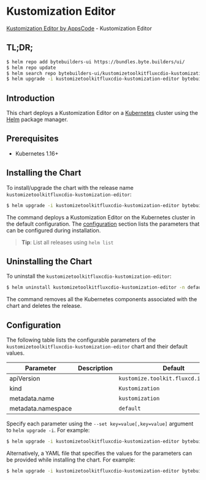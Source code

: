 # Kustomization Editor

[Kustomization Editor by AppsCode](https://byte.builders) - Kustomization Editor

## TL;DR;

```bash
$ helm repo add bytebuilders-ui https://bundles.byte.builders/ui/
$ helm repo update
$ helm search repo bytebuilders-ui/kustomizetoolkitfluxcdio-kustomization-editor --version=v0.4.15
$ helm upgrade -i kustomizetoolkitfluxcdio-kustomization-editor bytebuilders-ui/kustomizetoolkitfluxcdio-kustomization-editor -n default --create-namespace --version=v0.4.15
```

## Introduction

This chart deploys a Kustomization Editor on a [Kubernetes](http://kubernetes.io) cluster using the [Helm](https://helm.sh) package manager.

## Prerequisites

- Kubernetes 1.16+

## Installing the Chart

To install/upgrade the chart with the release name `kustomizetoolkitfluxcdio-kustomization-editor`:

```bash
$ helm upgrade -i kustomizetoolkitfluxcdio-kustomization-editor bytebuilders-ui/kustomizetoolkitfluxcdio-kustomization-editor -n default --create-namespace --version=v0.4.15
```

The command deploys a Kustomization Editor on the Kubernetes cluster in the default configuration. The [configuration](#configuration) section lists the parameters that can be configured during installation.

> **Tip**: List all releases using `helm list`

## Uninstalling the Chart

To uninstall the `kustomizetoolkitfluxcdio-kustomization-editor`:

```bash
$ helm uninstall kustomizetoolkitfluxcdio-kustomization-editor -n default
```

The command removes all the Kubernetes components associated with the chart and deletes the release.

## Configuration

The following table lists the configurable parameters of the `kustomizetoolkitfluxcdio-kustomization-editor` chart and their default values.

|     Parameter      | Description |                     Default                      |
|--------------------|-------------|--------------------------------------------------|
| apiVersion         |             | <code>kustomize.toolkit.fluxcd.io/v1beta2</code> |
| kind               |             | <code>Kustomization</code>                       |
| metadata.name      |             | <code>kustomization</code>                       |
| metadata.namespace |             | <code>default</code>                             |


Specify each parameter using the `--set key=value[,key=value]` argument to `helm upgrade -i`. For example:

```bash
$ helm upgrade -i kustomizetoolkitfluxcdio-kustomization-editor bytebuilders-ui/kustomizetoolkitfluxcdio-kustomization-editor -n default --create-namespace --version=v0.4.15 --set apiVersion=kustomize.toolkit.fluxcd.io/v1beta2
```

Alternatively, a YAML file that specifies the values for the parameters can be provided while
installing the chart. For example:

```bash
$ helm upgrade -i kustomizetoolkitfluxcdio-kustomization-editor bytebuilders-ui/kustomizetoolkitfluxcdio-kustomization-editor -n default --create-namespace --version=v0.4.15 --values values.yaml
```
